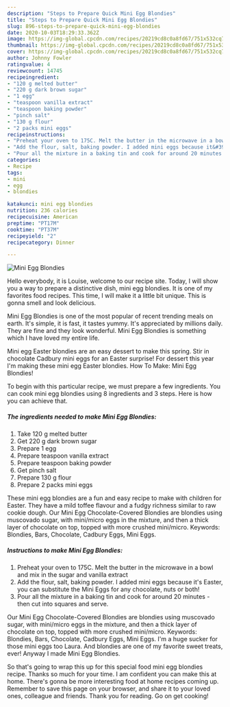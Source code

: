 ```yaml
---
description: "Steps to Prepare Quick Mini Egg Blondies"
title: "Steps to Prepare Quick Mini Egg Blondies"
slug: 896-steps-to-prepare-quick-mini-egg-blondies
date: 2020-10-03T18:29:33.362Z
image: https://img-global.cpcdn.com/recipes/20219cd8c0a8fd67/751x532cq70/mini-egg-blondies-recipe-main-photo.jpg
thumbnail: https://img-global.cpcdn.com/recipes/20219cd8c0a8fd67/751x532cq70/mini-egg-blondies-recipe-main-photo.jpg
cover: https://img-global.cpcdn.com/recipes/20219cd8c0a8fd67/751x532cq70/mini-egg-blondies-recipe-main-photo.jpg
author: Johnny Fowler
ratingvalue: 4
reviewcount: 14745
recipeingredient:
- "120 g melted butter"
- "220 g dark brown sugar"
- "1 egg"
- "teaspoon vanilla extract"
- "teaspoon baking powder"
- "pinch salt"
- "130 g flour"
- "2 packs mini eggs"
recipeinstructions:
- "Preheat your oven to 175C. Melt the butter in the microwave in a bowl and mix in the sugar and vanilla extract"
- "Add the flour, salt, baking powder. I added mini eggs because it&#39;s Easter, you can substitute the Mini Eggs for any chocolate, nuts or both!"
- "Pour all the mixture in a baking tin and cook for around 20 minutes - then cut into squares and serve."
categories:
- Recipe
tags:
- mini
- egg
- blondies

katakunci: mini egg blondies 
nutrition: 236 calories
recipecuisine: American
preptime: "PT17M"
cooktime: "PT37M"
recipeyield: "2"
recipecategory: Dinner

---
```



![Mini Egg Blondies](https://img-global.cpcdn.com/recipes/20219cd8c0a8fd67/751x532cq70/mini-egg-blondies-recipe-main-photo.jpg)

Hello everybody, it is Louise, welcome to our recipe site. Today, I will show you a way to prepare a distinctive dish, mini egg blondies. It is one of my favorites food recipes. This time, I will make it a little bit unique. This is gonna smell and look delicious.

Mini Egg Blondies is one of the most popular of recent trending meals on earth. It's simple, it is fast, it tastes yummy. It's appreciated by millions daily. They are fine and they look wonderful. Mini Egg Blondies is something which I have loved my entire life.

Mini egg Easter blondies are an easy dessert to make this spring. Stir in chocolate Cadbury mini eggs for an Easter surprise! For dessert this year I&#39;m making these mini egg Easter blondies. How To Make: Mini Egg Blondies!


To begin with this particular recipe, we must prepare a few ingredients. You can cook mini egg blondies using 8 ingredients and 3 steps. Here is how you can achieve that.

<!--inarticleads1-->

##### The ingredients needed to make Mini Egg Blondies:

1. Take 120 g melted butter
1. Get 220 g dark brown sugar
1. Prepare 1 egg
1. Prepare teaspoon vanilla extract
1. Prepare teaspoon baking powder
1. Get pinch salt
1. Prepare 130 g flour
1. Prepare 2 packs mini eggs


These mini egg blondies are a fun and easy recipe to make with children for Easter. They have a mild toffee flavour and a fudgy richness similar to raw cookie dough. Our Mini Egg Chocolate-Covered Blondies are blondies using muscovado sugar, with mini/micro eggs in the mixture, and then a thick layer of chocolate on top, topped with more crushed mini/micro. Keywords: Blondies, Bars, Chocolate, Cadbury Eggs, Mini Eggs. 

<!--inarticleads2-->

##### Instructions to make Mini Egg Blondies:

1. Preheat your oven to 175C. Melt the butter in the microwave in a bowl and mix in the sugar and vanilla extract
1. Add the flour, salt, baking powder. I added mini eggs because it&#39;s Easter, you can substitute the Mini Eggs for any chocolate, nuts or both!
1. Pour all the mixture in a baking tin and cook for around 20 minutes - then cut into squares and serve.


Our Mini Egg Chocolate-Covered Blondies are blondies using muscovado sugar, with mini/micro eggs in the mixture, and then a thick layer of chocolate on top, topped with more crushed mini/micro. Keywords: Blondies, Bars, Chocolate, Cadbury Eggs, Mini Eggs. I&#39;m a huge sucker for those mini eggs too Laura. And blondies are one of my favorite sweet treats, ever! Anyway I made Mini Egg Blondies. 

So that's going to wrap this up for this special food mini egg blondies recipe. Thanks so much for your time. I am confident you can make this at home. There's gonna be more interesting food at home recipes coming up. Remember to save this page on your browser, and share it to your loved ones, colleague and friends. Thank you for reading. Go on get cooking!
